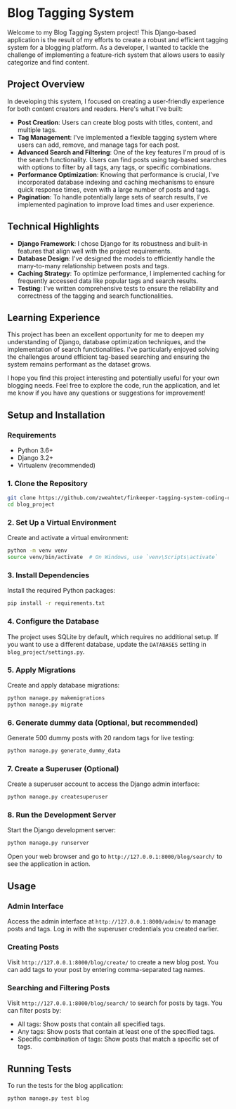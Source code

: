 # Blog Tagging System

Welcome to my Blog Tagging System project! This Django-based application is the result of my efforts to create a robust and efficient tagging system for a blogging platform. As a developer, I wanted to tackle the challenge of implementing a feature-rich system that allows users to easily categorize and find content.

## Project Overview

In developing this system, I focused on creating a user-friendly experience for both content creators and readers. Here's what I've built:

- **Post Creation**: Users can create blog posts with titles, content, and multiple tags.
- **Tag Management**: I've implemented a flexible tagging system where users can add, remove, and manage tags for each post.
- **Advanced Search and Filtering**: One of the key features I'm proud of is the search functionality. Users can find posts using tag-based searches with options to filter by all tags, any tags, or specific combinations.
- **Performance Optimization**: Knowing that performance is crucial, I've incorporated database indexing and caching mechanisms to ensure quick response times, even with a large number of posts and tags.
- **Pagination**: To handle potentially large sets of search results, I've implemented pagination to improve load times and user experience.

## Technical Highlights

- **Django Framework**: I chose Django for its robustness and built-in features that align well with the project requirements.
- **Database Design**: I've designed the models to efficiently handle the many-to-many relationship between posts and tags.
- **Caching Strategy**: To optimize performance, I implemented caching for frequently accessed data like popular tags and search results.
- **Testing**: I've written comprehensive tests to ensure the reliability and correctness of the tagging and search functionalities.

## Learning Experience

This project has been an excellent opportunity for me to deepen my understanding of Django, database optimization techniques, and the implementation of search functionalities. I've particularly enjoyed solving the challenges around efficient tag-based searching and ensuring the system remains performant as the dataset grows.

I hope you find this project interesting and potentially useful for your own blogging needs. Feel free to explore the code, run the application, and let me know if you have any questions or suggestions for improvement!

## Setup and Installation
### Requirements

- Python 3.6+
- Django 3.2+
- Virtualenv (recommended)

### 1. Clone the Repository

```bash
git clone https://github.com/zweahtet/finkeeper-tagging-system-coding-challenge.git
cd blog_project
```

### 2. Set Up a Virtual Environment

Create and activate a virtual environment:

```bash
python -m venv venv
source venv/bin/activate  # On Windows, use `venv\Scripts\activate`
```

### 3. Install Dependencies

Install the required Python packages:

```bash
pip install -r requirements.txt
```

### 4. Configure the Database

The project uses SQLite by default, which requires no additional setup. If you want to use a different database, update the `DATABASES` setting in `blog_project/settings.py`.

### 5. Apply Migrations

Create and apply database migrations:

```bash
python manage.py makemigrations
python manage.py migrate
```

### 6. Generate dummy data (Optional, but recommended)

Generate 500 dummy posts with 20 random tags for live testing:

```bash
python manage.py generate_dummy_data
```

### 7. Create a Superuser (Optional)

Create a superuser account to access the Django admin interface:

```bash
python manage.py createsuperuser
```

### 8. Run the Development Server

Start the Django development server:

```bash
python manage.py runserver
```

Open your web browser and go to `http://127.0.0.1:8000/blog/search/` to see the application in action.

## Usage

### Admin Interface

Access the admin interface at `http://127.0.0.1:8000/admin/` to manage posts and tags. Log in with the superuser credentials you created earlier.

### Creating Posts

Visit `http://127.0.0.1:8000/blog/create/` to create a new blog post. You can add tags to your post by entering comma-separated tag names.

### Searching and Filtering Posts

Visit `http://127.0.0.1:8000/blog/search/` to search for posts by tags. You can filter posts by:
- All tags: Show posts that contain all specified tags.
- Any tags: Show posts that contain at least one of the specified tags.
- Specific combination of tags: Show posts that match a specific set of tags.

## Running Tests

To run the tests for the blog application:

```bash
python manage.py test blog
```
